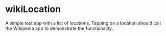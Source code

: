 # wikiLocation
A simple test app with a list of locations. 
Tapping on a location should call the Wikipedia app to demonstrate the functionality.
